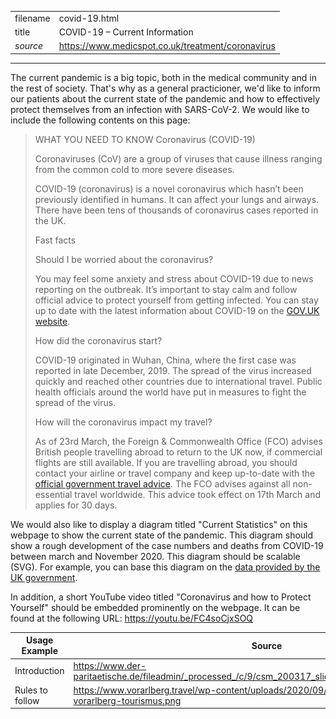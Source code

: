 |          |                                       |
|----------|---------------------------------------------------|
| filename | covid-19.html                                     |
| title    | COVID-19 &ndash; Current Information              |
| *source* | https://www.medicspot.co.uk/treatment/coronavirus |
----------------------------------------------------------------

The current pandemic is a big topic, both in the medical community and in the rest of society. That's why as a general practicioner, we'd like to inform our patients about the current state of the pandemic and how to effectively protect themselves from an infection with SARS-CoV-2. We would like to include the following contents on this page:

> WHAT YOU NEED TO KNOW
> Coronavirus (COVID-19)
> 
> Coronaviruses (CoV) are a group of viruses that cause illness ranging from the common cold to more severe diseases.
> 
> COVID-19 (coronavirus) is a novel coronavirus which hasn’t been previously identified in humans. It can affect your lungs and airways. There have been tens of thousands of coronavirus cases reported in the UK.
> 
> Fast facts
> 
> Should I be worried about the coronavirus?
> 
> You may feel some anxiety and stress about COVID-19 due to news reporting on the outbreak. It’s important to stay calm and follow official advice to protect yourself from getting infected. You can stay up to date with the latest information about COVID-19 on the [GOV.UK website](https://www.gov.uk/coronavirus).
> 
> How did the coronavirus start?
> 
> COVID-19 originated in Wuhan, China, where the first case was reported in late December, 2019. The spread of the virus increased quickly and reached other countries due to international travel. Public health officials around the world have put in measures to fight the spread of the virus.
> 
> How will the coronavirus impact my travel?
> 
> As of 23rd March, the Foreign & Commonwealth Office (FCO) advises British people travelling abroad to return to the UK now, if commercial flights are still available. If you are travelling abroad, you should contact your airline or travel company and keep up-to-date with the [official government travel advice](https://www.gov.uk/foreign-travel-advice). The FCO advises against all non-essential travel worldwide. This advice took effect on 17th March and applies for 30 days.

We would also like to display a diagram titled "Current Statistics" on this webpage to show the current state of the pandemic. This diagram should show a rough development of the case numbers and deaths from COVID-19 between march and November 2020. This diagram should be scalable (SVG). For example, you can base this diagram on the [data provided by the UK government](https://coronavirus.data.gov.uk).

In addition, a short YouTube video titled "Coronavirus and how to Protect Yourself" should be embedded prominently on the webpage. It can be found at the following URL: https://youtu.be/FC4soCjxSOQ


| Usage Example   | Source                                                                                                   | Image                             |
|-----------------|----------------------------------------------------------------------------------------------------------|-----------------------------------|
| Introduction    | https://www.der-paritaetische.de/fileadmin/_processed_/c/9/csm_200317_slider_corona_faq_08af9f6d2a.png   | ![Corona](../images/corona.png)   |
| Rules to follow | https://www.vorarlberg.travel/wp-content/uploads/2020/09/corona-icons-english-c-vorarlberg-tourismus.png | ![Corona Rules](../images/corona-rules.png) |
